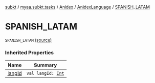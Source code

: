[subkt](../../../index.md) / [myaa.subkt.tasks](../../index.md) / [Anidex](../index.md) / [AnidexLanguage](index.md) / [SPANISH_LATAM](./-s-p-a-n-i-s-h_-l-a-t-a-m.md)

# SPANISH_LATAM

`SPANISH_LATAM` [(source)](https://github.com/Myaamori/SubKt/blob/0.1.12/src/main/kotlin/myaa/subkt/tasks/tasks.kt#L1092)

### Inherited Properties

| Name | Summary |
|---|---|
| [langId](lang-id.md) | `val langId: `[`Int`](https://kotlinlang.org/api/latest/jvm/stdlib/kotlin/-int/index.html) |
